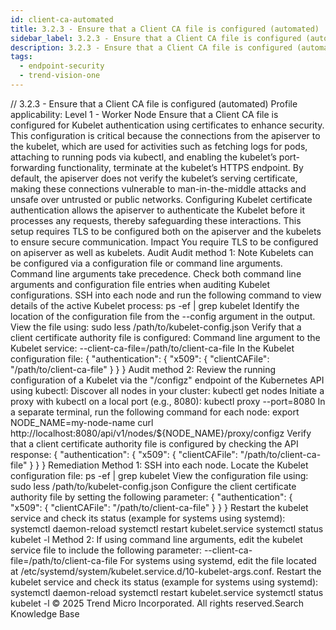 ```yaml
---
id: client-ca-automated
title: 3.2.3 - Ensure that a Client CA file is configured (automated)
sidebar_label: 3.2.3 - Ensure that a Client CA file is configured (automated)
description: 3.2.3 - Ensure that a Client CA file is configured (automated)
tags:
  - endpoint-security
  - trend-vision-one
---
```


/*<![CDATA[*/ $('#title').html($('meta[name=map-description]').attr('content')); /*]]>*/ 3.2.3 - Ensure that a Client CA file is configured (automated) Profile applicability: Level 1 - Worker Node Ensure that a Client CA file is configured for Kubelet authentication using certificates to enhance security. This configuration is critical because the connections from the apiserver to the kubelet, which are used for activities such as fetching logs for pods, attaching to running pods via kubectl, and enabling the kubelet’s port-forwarding functionality, terminate at the kubelet’s HTTPS endpoint. By default, the apiserver does not verify the kubelet’s serving certificate, making these connections vulnerable to man-in-the-middle attacks and unsafe over untrusted or public networks. Configuring Kubelet certificate authentication allows the apiserver to authenticate the Kubelet before it processes any requests, thereby safeguarding these interactions. This setup requires TLS to be configured both on the apiserver and the kubelets to ensure secure communication. Impact You require TLS to be configured on apiserver as well as kubelets. Audit Audit method 1: Note Kubelets can be configured via a configuration file or command line arguments. Command line arguments take precedence. Check both command line arguments and configuration file entries when auditing Kubelet configurations. SSH into each node and run the following command to view details of the active Kubelet process: ps -ef | grep kubelet Identify the location of the configuration file from the --config argument in the output. View the file using: sudo less /path/to/kubelet-config.json Verify that a client certificate authority file is configured: Command line argument to the Kubelet service: --client-ca-file=/path/to/client-ca-file In the Kubelet configuration file: { "authentication": { "x509": { "clientCAFile": "/path/to/client-ca-file" } } } Audit method 2: Review the running configuration of a Kubelet via the "/configz" endpoint of the Kubernetes API using kubectl: Discover all nodes in your cluster: kubectl get nodes Initiate a proxy with kubectl on a local port (e.g., 8080): kubectl proxy --port=8080 In a separate terminal, run the following command for each node: export NODE_NAME=my-node-name curl http://localhost:8080/api/v1/nodes/${NODE_NAME}/proxy/configz Verify that a client certificate authority file is configured by checking the API response: { "authentication": { "x509": { "clientCAFile": "/path/to/client-ca-file" } } } Remediation Method 1: SSH into each node. Locate the Kubelet configuration file: ps -ef | grep kubelet View the configuration file using: sudo less /path/to/kubelet-config.json Configure the client certificate authority file by setting the following parameter: { "authentication": { "x509": { "clientCAFile": "/path/to/client-ca-file" } } } Restart the kubelet service and check its status (example for systems using systemd): systemctl daemon-reload systemctl restart kubelet.service systemctl status kubelet -l Method 2: If using command line arguments, edit the kubelet service file to include the following parameter: --client-ca-file=/path/to/client-ca-file For systems using systemd, edit the file located at /etc/systemd/system/kubelet.service.d/10-kubelet-args.conf. Restart the kubelet service and check its status (example for systems using systemd): systemctl daemon-reload systemctl restart kubelet.service systemctl status kubelet -l © 2025 Trend Micro Incorporated. All rights reserved.Search Knowledge Base